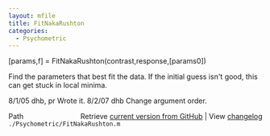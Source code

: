 ```yaml
---
layout: mfile
title: FitNakaRushton
categories:
  - Psychometric
---
```


\[params,f\] = FitNakaRushton\(contrast,response,\[params0\]\)

Find the parameters that best fit the data.  If the initial guess
isn't good, this can get stuck in local minima.

8/1/05    dhb, pr     Wrote it.
8/2/07    dhb         Change argument order.


<div class="code_header" style="text-align:right;">
  <span style="float:left;">Path&nbsp;&nbsp;</span> <span class="counter">Retrieve <a href=
  "https://raw.github.com/Psychtoolbox-3/Psychtoolbox-3/beta/./Psychometric/FitNakaRushton.m">current version from GitHub</a> | View <a href=
  "https://github.com/Psychtoolbox-3/Psychtoolbox-3/commits/beta/./Psychometric/FitNakaRushton.m">changelog</a></span>
</div>
<div class="code">
  <code>./Psychometric/FitNakaRushton.m</code>
</div>
